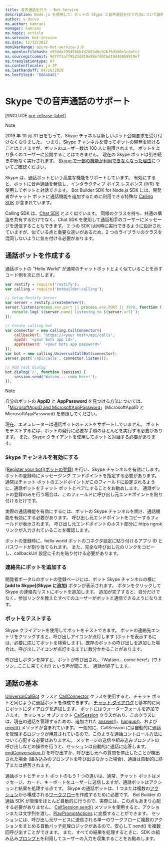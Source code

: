 ```yaml
---
title: 音声通話を行う - Bot Service
description: Node.js を使用して、ボットの Skype と音声通話を行う方法について説明します。
author: v-ducvo
ms.author: kamrani
manager: kamrani
ms.topic: article
ms.service: bot-service
ms.date: 12/13/2017
monikerRange: azure-bot-service-3.0
ms.openlocfilehash: e93dda29545b8bfd2b83d6c92bf5d3d0e1cdafc2
ms.sourcegitcommit: 9d77f3aff9521d819e88efd0fbd19d469b9919e7
ms.translationtype: HT
ms.contentlocale: ja-JP
ms.lasthandoff: 04/16/2020
ms.locfileid: "80648401"
---
```

# <a name="support-audio-calls-with-skype"></a>Skype での音声通話のサポート

[!INCLUDE [pre-release-label](../includes/pre-release-label-v3.md)]

>[!NOTE]
> 2019 年 10 月 31 日をもって、Skype チャネルは新しいボット公開要求を受け付けなくなりました。 つまり、Skype チャンネルを使ってボットの開発を続けることはできますが、ボットのユーザー数は 100 人に制限されます。 ボットをより多くのユーザーに公開することはできません。 現在の Skype ボットは引き続き中断なく実行されます。 [Skype で一部の機能が利用できなくなった理由](https://support.skype.com/faq/fa12091/why-are-some-features-not-available-in-skype-anymore)についてご確認ください。

Skype は、通話ボットという高度な機能をサポートしています。  有効にすると、ボットに音声通話を発信し、インタラクティブ ボイス レスポンス (IVR) を使用してボットと対話できます。  Bot Builder SDK for Node.js SDK には、開発者がチャット ボットに通話機能を追加するために利用できる特殊な [Calling SDK][calling_sdk] が含まれています。   

Calling SDK は、[Chat SDK][chat_sdk] とよく似ています。 同様のクラスを持ち、共通の構造を共有するだけでなく、Chat SDK を使用して通話相手のユーザーにメッセージを送信することもできます。  2 つの SDK は同時に実行できるように設計されていますが、似ている点と重要な違いがあるため、2 つのライブラリのクラスを混同しないように気を付ける必要があります。  

## <a name="create-a-calling-bot"></a>通話ボットを作成する
通話ボットの "Hello World" が通常のチャットボットとよく似ていることを示すコード例を次に示します。 

```javascript
var restify = require('restify');
var calling = require('botbuilder-calling');

// Setup Restify Server
var server = restify.createServer();
server.listen(process.env.port || process.env.PORT || 3978, function () {
   console.log(`${server.name} listening to ${server.url}`); 
});

// Create calling bot
var connector = new calling.CallConnector({
    callbackUrl: 'https://<your host>/api/calls',
    appId: '<your bots app id>',
    appPassword: '<your bots app password>'
});
var bot = new calling.UniversalCallBot(connector);
server.post('/api/calls', connector.listen());

// Add root dialog
bot.dialog('/', function (session) {
    session.send('Watson... come here!');
});
```

> [!NOTE]
> 自分のボットの **AppID** と **AppPassword** を見つける方法については、「[MicrosoftAppID and MicrosoftAppPassword](~/bot-service-manage-overview.md#microsoftappid-and-microsoftapppassword)」(MicrosoftAppID と MicrosoftAppPassword) を参照してください。

現在、エミュレーターは通話ボットのテストをサポートしていません。 ボットをテストするには、ボットの発行に必要な手順のほとんどを実行する必要があります。  また、Skype クライアントを使用してボットと対話する必要があります。 

### <a name="enable-the-skype-channel"></a>Skype チャンネルを有効にする
[[Register your bot]\(ボットの登録\)](../bot-service-quickstart-registration.md) を行い、Skype チャンネルを有効にします。 ボットの登録時にメッセージング エンドポイントを指定する必要があります。 通常はチャット ボットのエンドポイントがこのフィールドに設定されるように、通話ボットをチャット ボットとペアにすることをお勧めします。  通話ボットの登録のみを行う場合は、このフィールドに呼び出し元エンドポイントを貼り付けるだけです。  

実際の通話機能を有効にするには、ボットの Skype チャンネルを開き、通話機能を有効にする必要があります。 呼び出し元エンドポイントをコピーするフィールドが表示されます。 呼び出し元エンドポイントのホスト部分に https ngrok リンクが入力されていることを確認します。

ボットの登録時に、hello world ボットのコネクタ設定に貼り付けるアプリ ID とパスワードが割り当てられます。 また、完全な呼び出し元のリンクをコピーし、callbackUrl 設定にそれを貼り付ける必要があります。

### <a name="add-bot-to-contacts"></a>連絡先にボットを追加する
開発者ポータルのボットの登録ページには、ボット Skype チャンネルの横に **[add to Skype]\(Skype に追加\)** ボタンが表示されます。 ボタンをクリックして Skype の連絡先リストにボットを追加します。  追加が完了すると、自分だけでなく、参加リンクを教えたすべてのユーザーがボットと通信できるようになります。

### <a name="test-your-bot"></a>ボットをテストする
Skype クライアントを使用してボットをテストできます。 ボットの連絡先エントリをクリックすると、呼び出しアイコンが点灯します (ボットを表示するには、必要に応じてボットを検索します)。既存のボットの呼び出しを追加した場合は、呼び出しアイコンが点灯するまでに数分かかることがあります。  

呼び出しボタンを押すと、ボットが呼び出され、「Watson… come here!」(ワトソン...ここに来てくれ!) という声が聞こえ、 通話が終了します。

## <a name="calling-basics"></a>通話の基本
[UniversalCallBot](http://docs.botframework.com/node/builder/calling-reference/classes/_botbuilder_d_.universalcallbot) クラスと [CallConnector](http://docs.botframework.com/node/builder/calling-reference/classes/_botbuilder_d_.callconnector) クラスを使用すると、チャット ボットと同じように通話ボットを作成できます。 [チャット ダイアログ](bot-builder-nodejs-manage-conversation-flow.md)と基本的に同じボットにダイアログを追加します。 ボットには[ウォーターフォール](bot-builder-nodejs-prompts.md)を追加できます。 セッション オブジェクト [CallSession](http://docs.botframework.com/node/builder/calling-reference/classes/_botbuilder_d_.callsession) クラスがあり、このクラスには、現在の通話を管理するための、追加された [answer()](http://docs.botframework.com/node/builder/calling-reference/classes/_botbuilder_d_.callsession#answer)、[hangup()](http://docs.botframework.com/node/builder/calling-reference/classes/_botbuilder_d_.callsession#hangup)、および [reject()](http://docs.botframework.com/node/builder/calling-reference/classes/_botbuilder_d_.callsession#reject) メソッドが含まれています。 一般的に、CallSession には自動的に通話を管理するロジックが用意されているので、このような通話コントロール方法について心配する必要はありません。 メッセージの送信や組み込みプロンプトの呼び出しなどの操作を行うと、セッションは自動的に通話に応答します。 [endConversation ()](http://docs.botframework.com/node/builder/calling-reference/classes/_botbuilder_d_.callsession#endconversation) を呼び出すか、呼び出し元への質問を停止したことが検出された場合 (組み込みのプロンプトを呼び出さなかった場合)、通話は自動的に終了または拒否されます。

通話ボットとチャット ボットのもう 1 つの違いは、通常、チャット ボットはメッセージ、カード、キーボードをユーザーに送信しますが、通話ボットはアクションと結果を処理する点です。 Skype の通話ボットは、1 つまたは複数の[アクション](http://docs.botframework.com/node/builder/calling-reference/interfaces/_botbuilder_d_.iaction)から構成される[ワークフロー](http://docs.botframework.com/node/builder/calling-reference/interfaces/_botbuilder_d_.iworkflow)を作成するために必要です。  Bot Builder の通話 SDK が管理をほとんど自動的に行うので、実際には、この点もあまり心配する必要がありません。 [CallSession.send()](http://docs.botframework.com/node/builder/calling-reference/classes/_botbuilder_d_.callsession#send) メソッドを使用すると、アクションまたは文字列を渡し、[PlayPromptActions](http://docs.botframework.com/node/builder/calling-reference/classes/_botbuilder_d_.playpromptaction) に変換することができます。  セッションには、呼び出し元サービスに送信される単一のワークフローに複数のアクションをまとめる自動バッチ処理ロジックがあるので、安心して send() を複数回呼び出すことができます。  また、すべての結果を処理するときに、SDK の組み込み[プロンプト](bot-builder-nodejs-prompts.md)を利用してユーザーの入力を収集することをお勧めします。  

[calling_sdk]: http://docs.botframework.com/node/builder/calling-reference/modules/_botbuilder_d_
[chat_sdk]: http://docs.botframework.com/node/builder/chat-reference/modules/_botbuilder_d_
